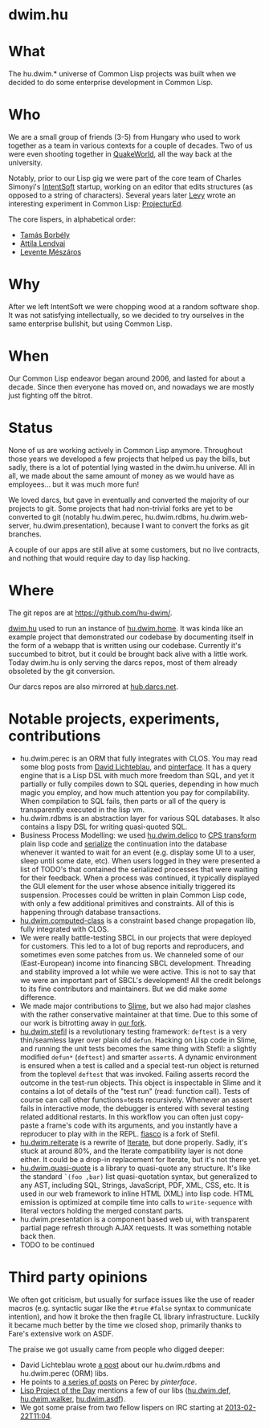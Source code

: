 # dwim.hu

# What

The hu.dwim.* universe of Common Lisp projects was built when we decided to do some enterprise development in Common Lisp.

# Who

We are a small group of friends (3-5) from Hungary who used to work together as a team in various contexts for a couple of decades. Two of us were even shooting together in [QuakeWorld](https://quake.fandom.com/wiki/QuakeWorld), all the way back at the university.

Notably, prior to our Lisp gig we were part of the core team of Charles Simonyi's [IntentSoft](https://en.wikipedia.org/wiki/Intentional_Software) startup, working on an editor that edits structures (as opposed to a string of characters). Several years later [Levy](https://github.com/levy) wrote an interesting experiment in Common Lisp: [ProjecturEd](https://github.com/projectured/projectured/).

The core lispers, in alphabetical order:
- [Tamás Borbély](https://github.com/btomi)
- [Attila Lendvai](https://github.com/attila-lendvai/)
- [Levente Mészáros](https://github.com/levy)

# Why

After we left IntentSoft we were chopping wood at a random software shop. It was not satisfying intellectually, so we decided to try ourselves in the same enterprise bullshit, but using Common Lisp.

# When

Our Common Lisp endeavor began around 2006, and lasted for about a decade. Since then everyone has moved on, and nowadays we are mostly just fighting off the bitrot.

# Status

None of us are working actively in Common Lisp anymore. Throughout those years we developed a few projects that helped us pay the bills, but sadly, there is a lot of potential lying wasted in the dwim.hu universe. All in all, we made about the same amount of money as we would have as employees... but it was much more fun!

We loved darcs, but gave in eventually and converted the majority of our projects to git. Some projects that had non-trivial forks are yet to be converted to git (notably hu.dwim.perec, hu.dwim.rdbms, hu.dwim.web-server, hu.dwim.presentation), because I want to convert the forks as git branches.

A couple of our apps are still alive at some customers, but no live contracts, and nothing that would require day to day lisp hacking.

# Where

The git repos are at https://github.com/hu-dwim/.

[dwim.hu](http://dwim.hu/) used to run an instance of [hu.dwim.home](https://github.com/hu-dwim/hu.dwim.home). It was kinda like an example project that demonstrated our codebase by documenting itself in the form of a webapp that is written using our codebase. Currently it's succumbed to bitrot, but it could be brought back alive with a little work. Today dwim.hu is only serving the darcs repos, most of them already obsoleted by the git conversion.

Our darcs repos are also mirrored at [hub.darcs.net](https://hub.darcs.net/hu.dwim).

# Notable projects, experiments, contributions

- hu.dwim.perec is an ORM that fully integrates with CLOS. You may read some blog posts from [David Lichteblau](https://lichteblau.blogspot.com/2009/08/cl-perec-blog-series-by-pinterface.html), and [pinterface](https://pinterface.livejournal.com/tag/cl-perec). It has a query engine that is a Lisp DSL with much more freedom than SQL, and yet it partially or fully compiles down to SQL queries, depending in how much magic you employ, and how much attention you pay for compilability. When compilation to SQL fails, then parts or all of the query is transparently executed in the lisp vm.
- hu.dwim.rdbms is an abstraction layer for various SQL databases. It also contains a lispy DSL for writing quasi-quoted SQL.
- Business Process Modelling: we used [hu.dwim.delico](https://github.com/hu-dwim/hu.dwim.delico) to [CPS transform](https://en.wikipedia.org/wiki/Continuation-passing_style) plain lisp code and [serialize](https://github.com/hu-dwim/hu.dwim.serializer) the continuation into the database whenever it wanted to wait for an event (e.g. display some UI to a user, sleep until some date, etc). When users logged in they were presented a list of TODO's that contained the serialized processes that were waiting for their feedback. When a process was continued, it typically displayed the GUI element for the user whose absence initially triggered its suspension. Processes could be written in plain Common Lisp code, with only a few additional primitives and constraints. All of this is happening through database transactions.
- [hu.dwim.computed-class](https://github.com/hu-dwim/hu.dwim.computed-class) is a constraint based change propagation lib, fully integrated with CLOS.
- We were really battle-testing SBCL in our projects that were deployed for customers. This led to a lot of bug reports and reproducers, and sometimes even some patches from us. We channeled some of our (East-European) income into financing SBCL development. Threading and stability improved a lot while we were active. This is not to say that we were an important part of SBCL's development! All the credit belongs to its fine contributors and maintainers. But we did make *some* difference.
- We made major contributions to [Slime](https://github.com/slime/slime/), but we also had major clashes with the rather conservative maintainer at that time. Due to this some of our work is bitrotting away in [our fork](https://github.com/attila-lendvai-patches/slime).
- [hu.dwim.stefil](https://github.com/hu-dwim/hu.dwim.stefil) is a revolutionary testing framework: `deftest` is a very thin/seamless layer over plain old `defun`. Hacking on Lisp code in Slime, and running the unit tests becomes the same thing with Stefil: a slightly modified `defun*` (`deftest`) and smarter `assert`s. A dynamic environment is ensured when a test is called and a special test-run object is returned from the toplevel `deftest` that was invoked. Failing asserts record the outcome in the test-run objects. This object is inspectable in Slime and it contains a lot of details of the "test run" (read: function call). Tests of course can call other functions=tests recursively. Whenever an assert fails in interactive mode, the debugger is entered with several testing related additional restarts. In this workflow you can often just copy-paste a frame's code with its arguments, and you instantly have a reproducer to play with in the REPL. [fiasco](https://github.com/joaotavora/fiasco) is a fork of Stefil.
- [hu.dwim.reiterate](https://github.com/hu-dwim/hu.dwim.reiterate) is a rewrite of [Iterate](https://gitlab.common-lisp.net/iterate/iterate), but done properly. Sadly, it's stuck at around 80%, and the Iterate compatibility layer is not done either. It could be a drop-in replacement for Iterate, but it's not there yet.
- [hu.dwim.quasi-quote](https://github.com/hu-dwim/hu.dwim.quasi-quote) is a library to quasi-quote any structure. It's like the standard `` `(foo ,bar) `` list quasi-quotation syntax, but generalized to any AST, including SQL, Strings, JavaScript, PDF, XML, CSS, etc. It is used in our web framework to inline HTML (XML) into lisp code. HTML emission is optimized at compile time into calls to `write-sequence` with literal vectors holding the merged constant parts.
- hu.dwim.presentation is a component based web ui, with transparent partial page refresh through AJAX requests. It was something notable back then.
- TODO to be continued

# Third party opinions

We often got criticism, but usually for surface issues like the use of reader macros (e.g. syntactic sugar like the `#true` `#false` syntax to communicate intention), and how it broke the then fragile CL library infrastructure. Luckily it became much better by the time we closed shop, primarily thanks to Fare's extensive work on ASDF.

The praise we got usually came from people who digged deeper:

- David Lichteblau wrote [a post](https://lichteblau.blogspot.com/2009/08/cl-perec-blog-series-by-pinterface.html) about our hu.dwim.rdbms and hu.dwim.perec (ORM) libs.
- He points to [a series of posts](https://pinterface.livejournal.com/tag/cl-perec) on Perec by *pinterface*.
- [Lisp Project of the Day](http://40ants.com/lisp-project-of-the-day/) mentions a few of our libs ([hu.dwim.def](https://40ants.com/lisp-project-of-the-day/2020/04/0054-hu.dwim.def.html), [hu.dwim.walker](https://40ants.com/lisp-project-of-the-day/2020/04/0044-hu.dwim.walker.html), [hu.dwim.asdf](https://40ants.com/lisp-project-of-the-day/2020/04/0043-hu.dwim.asdf.html)).
- We got some praise from two fellow lispers on IRC starting at [2013-02-22T11:04](http://ccl.clozure.com/irc-logs/lisp/2013-02/lisp-2013.02.22.txt).
